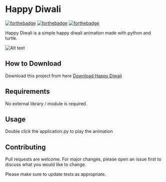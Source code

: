 # Happy Diwali

[![forthebadge](https://forthebadge.com/images/badges/built-with-love.svg)](https://forthebadge.com)
[![forthebadge](https://forthebadge.com/images/badges/built-with-swag.svg)](https://forthebadge.com)
[![forthebadge](https://forthebadge.com/images/badges/made-with-python.svg)](https://forthebadge.com)

Happy Diwali is a simple happy diwali animation made with python and turtle.

![Alt text](app.png?raw=true "Happy Diwali")

## How to Download

Download this project from here [Download Happy Diwali](https://downgit.github.io/#/home?url=https://github.com/pyGuru123/Turtle-Animations/tree/main/Happy%20Diwali)

## Requirements

No external library / module is required.

## Usage

Double click the application.py to play the animation


## Contributing
Pull requests are welcome. For major changes, please open an issue first to discuss what you would like to change.

Please make sure to update tests as appropriate.
